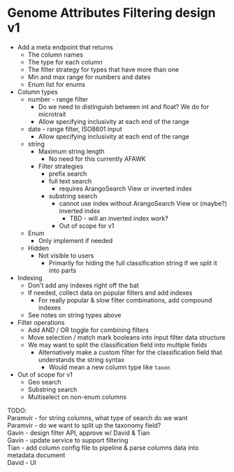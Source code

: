 # Genome Attributes Filtering design v1

* Add a meta endpoint that returns
  * The column names
  * The type for each column
  * The filter strategy for types that have more than one
  * Min and max range for numbers and dates
  * Enum list for enums
* Column types
  * number - range filter
    * Do we need to distinguish between int and float? We do for microtrait
    * Allow specifying inclusivity at each end of the range
  * date - range filter, ISO8601 input
      * Allow specifying inclusivity at each end of the range
  * string
    * Maximum string length
      * No need for this currently AFAWK
    * Filter strategies
      * prefix search
      * full text search
        * requires ArangoSearch View or inverted index
      * substring search
        * cannot use index without ArangoSearch View or (maybe?) inverted index
          * TBD - will an inverted index work?
        * Out of scope for v1
  * Enum
    * Only implement if needed
  * Hidden
    * Not visible to users
      * Primarily for hiding the full classification string if we split it into parts
* Indexing
  * Don't add any indexes right off the bat
  * If needed, collect data on popular filters and add indexes
    * For really popular & slow filter combinations, add compound indexes
  * See notes on string types above
* Filter operations
  * Add AND / OR toggle for combining filters
  * Move selection / match mark booleans into input filter data structure
  * We may want to split the classification field into multiple fields
    * Alternatively make a custom filter for the classification field that understands
      the string syntax
      * Would mean a new column type like `taxon`
* Out of scope for v1
  * Geo search
  * Substring search
  * Multiselect on non-enum columns
  
TODO:  
Paramvir - for string columns, what type of search do we want  
Paramvir - do we want to split up the taxonomy field?  
Gavin - design filter API, approve w/ David & Tian  
Gavin - update service to support filtering  
Tian - add column config file to pipeline & parse columns data into metadata document  
David - UI  